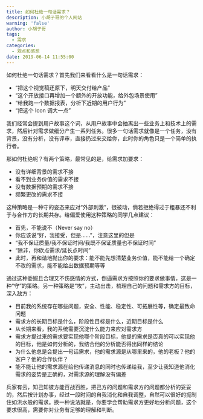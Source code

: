 ```yaml
---
title: 如何杜绝一句话需求？
description: 小胡子哥的个人网站
warning: 'false'
author: 小胡子哥
tags:
  - 需求
categories:
  - 观点和感想
date: 2019-06-14 11:55:00
---
```

如何杜绝一句话需求？首先我们来看看什么是一句话需求：

- “把这个视觉稿还原下，明天交付给产品”
- “这个开放接口再增加一个额外的开放功能，给外包场景使用”
- “给我跑一个数据报表，分析下近期的用户行为”
- “把这个 Icon 调大一点”

我们经常会提到用户故事这个词，从用户故事中会抽离出一些业务上和技术上的需求，然后针对需求做细分产生一系列任务。很多一句话需求就像是一个任务，没有背景，没有分析，没有评审，直接扔过来交给你，此时你的角色只是一个简单的执行者。

那如何杜绝呢？有两个策略，最常见的是，给需求加要求：

- 没有详细背景的需求不接
- 看不到业务价值的需求不接
- 没有数据预期的需求不接
- 频繁更改的需求不接

这种策略是一种守的姿态来应对“外部刺激”，很被动，倘若拒绝得过于粗暴还不利于与合作方的长期共存。给偏爱使用这种策略的同学几点建议：

- 首先，不能说不（Never say no）
- 你应该说“好，我接受，但是……”，注意这里的但是
- “我不保证质量/我不保证时间/我既不保证质量也不保证时间”
- “除非，你砍点需求/延长点时间”
- 此时，再和谐地抛出你的要求：能不能先想清楚业务价值，能不能给一个确定不改的需求，能不能给出数据预期等等

通过这种委婉且合理又不伤感情的方式，倒逼需求方按照你的要求做事情，这是一种“守”的策略。另一种策略是“攻”，主动出击，梳理自己的问题和需求方的目标，深入敌方：

- 目前我的系统存在哪些问题，安全、性能、稳定性、可拓展性等，确定最致命问题
- 需求方的长期目标是什么，阶段性目标是什么，近期目标是什么
- 从长期来看，我的系统需要沉淀什么能力来应对需求方
- 需求方提过来的需求要实现他哪个阶段目标，他提的需求是否真的可以实现他的目标，他是如何分析的，我结合他的分析能否得出同样的结论
- 为什么他总是会提出一句话需求，他的需求源是从哪里来的，他的老板？他的客户？他的合作伙伴？
- 能不能让他的需求源在给他传递消息的同时也传递给我，至少让我知道他消化需求的姿势是正确的，对需求源的理解没有偏差

兵家有云，知己知彼方能百战百胜，把己方的问题和需求方的问题都分析的妥妥的，然后按计划办事，经过一段时间的自我消化和自我调整，自然可以很好的扼制住如洪水般的需求。换一种说法就是，你要学会帮助需求方更好地分析问题，这个要求很高，需要你对业务有足够的理解和判断。